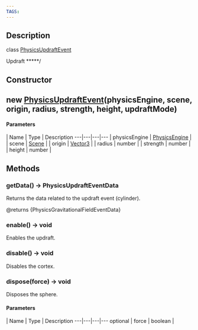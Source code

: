 ```yaml
---
TAGS:
---
```

## Description

class [PhysicsUpdraftEvent](/classes/3.1/PhysicsUpdraftEvent)

Updraft *****/

## Constructor

## new [PhysicsUpdraftEvent](/classes/3.1/PhysicsUpdraftEvent)(physicsEngine, scene, origin, radius, strength, height, updraftMode)



#### Parameters
 | Name | Type | Description
---|---|---|---
 | physicsEngine | [PhysicsEngine](/classes/3.1/PhysicsEngine) | 
 | scene | [Scene](/classes/3.1/Scene) | 
 | origin | [Vector3](/classes/3.1/Vector3) | 
 | radius | number | 
 | strength | number | 
 | height | number | 
## Methods

### getData() &rarr; PhysicsUpdraftEventData

Returns the data related to the updraft event (cylinder).

@returns {PhysicsGravitationalFieldEventData}
### enable() &rarr; void

Enables the updraft.
### disable() &rarr; void

Disables the cortex.
### dispose(force) &rarr; void

Disposes the sphere.

#### Parameters
 | Name | Type | Description
---|---|---|---
optional | force | boolean | 

